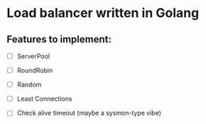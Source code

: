 # Load balancer written in Golang

## Features to implement:

- [ ] ServerPool
- [ ] RoundRobin
- [ ] Random
- [ ] Least Connections
- [ ] Check alive timeout (maybe a sysmon-type vibe)


